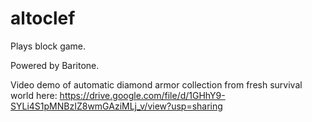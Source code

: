 # altoclef
Plays block game.

Powered by Baritone.

Video demo of automatic diamond armor collection from fresh survival world here: https://drive.google.com/file/d/1GHhY9-SYLi4S1pMNBzIZ8wmGAziMLj_v/view?usp=sharing

